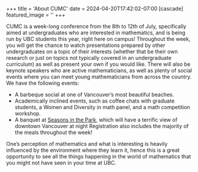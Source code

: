 +++
title = 'About CUMC'
date = 2024-04-20T17:42:02-07:00
[cascade]
  featured_image = ''
+++

CUMC is a week-long conference from the 8th to 12th of July, specifically aimed at undergraduates who are interested in mathematics, and is being run by UBC students this year, right here on campus! Throughout the week, you will get the chance to watch presentations prepared by other undergraduates on a topic of their interests (whether that be their own research or just on topics not typically covered in an undergraduate curriculum) as well as present your own if you would like. There will also be keynote speakers who are active mathematicians, as well as plenty of social events where you can meet young mathematicians from across the country. We have the following events:

- A barbeque social at one of Vancouver’s most beautiful beaches.
- Academically inclined events, such as coffee chats with graduate students, a Women and Diversity in math panel, and a math competition workshop.
- A banquet at [Seasons in the Park](https://www.vancouverdine.com/seasons/), which will have a terrific view of downtown Vancouver at night                                                                                                                                                                                                                                                                           Registration also includes the majority of the meals throughout the week!

One’s perception of mathematics and what is interesting is heavily influenced by the environment where they learn it, hence this is a great opportunity to see all the things happening in the world of mathematics that you might not have seen in your time at UBC.
